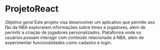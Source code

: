 # ProjetoReact
*Objetivo geral*
Este projeto visa desenvolver um aplicativo que permite aos fãs da NBA explorarem informações sobre times e jogadores, além de permitir a criação de jogadores personalizados. Plataforma onde os usuários possam interagir com conteúdo relacionado à NBA, além de experimentar funcionalidades como cadastro e login.

